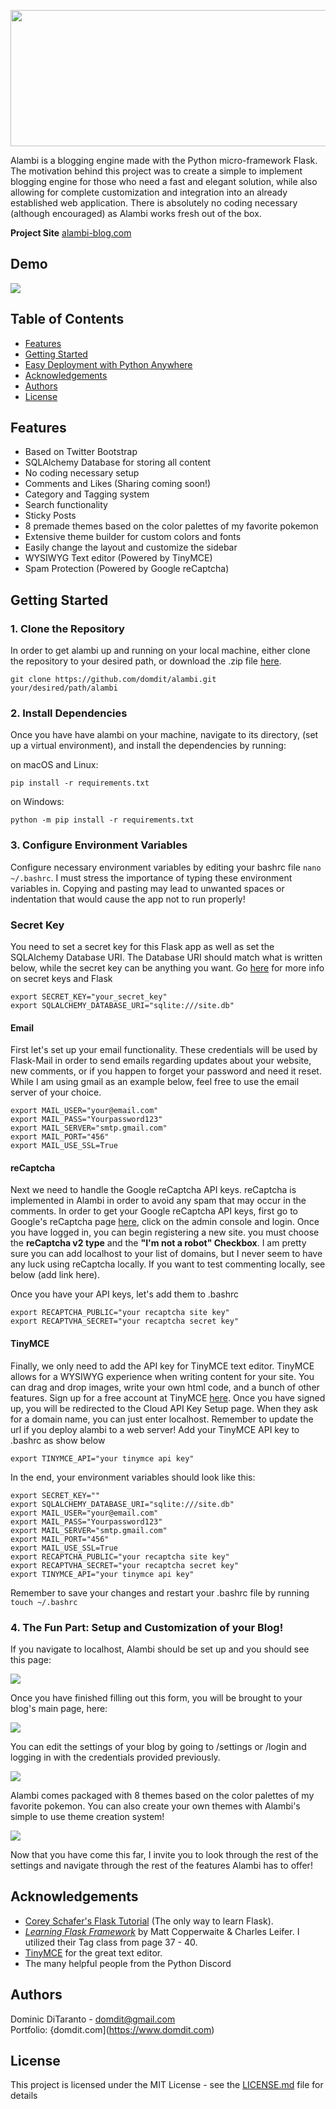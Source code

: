 <p align="center">
  <img src="https://github.com/domdit/myalambi/blob/master/static/logo.png?raw=true" align="center" height="218" width="548">
</p>

Alambi is a blogging engine made with the Python micro-framework Flask. The motivation behind this project was to create a simple to implement blogging engine for those who need a fast and elegant solution, while also allowing for complete customization and integration into an already established web application. There is absolutely no coding necessary (although encouraged) as Alambi works fresh out of the box.

**Project Site** [alambi-blog.com](http://www.alambi-blog.com)

## Demo
![](assets/demo.gif)

## Table of Contents
* [Features](#features)
* [Getting Started](#getting-started)
* [Easy Deployment with Python Anywhere](#deploy)
* [Acknowledgements](#thanks)
* [Authors](#contact)
* [License](#license)

## <a name="features"></a> Features 
* Based on Twitter Bootstrap
* SQLAlchemy Database for storing all content
* No coding necessary setup
* Comments and Likes (Sharing coming soon!)
* Category and Tagging system
* Search functionality
* Sticky Posts
* 8 premade themes based on the color palettes of my favorite pokemon
* Extensive theme builder for custom colors and fonts
* Easily change the layout and customize the sidebar
* WYSIWYG Text editor (Powered by TinyMCE)
* Spam Protection (Powered by Google reCaptcha)

## <a name="getting-started"></a> Getting Started
### 1. Clone the Repository
In order to get alambi up and running on your local machine, either clone the repository to your desired path, or download the .zip file [here](https://www.my-alambi.com/download).

```
git clone https://github.com/domdit/alambi.git your/desired/path/alambi
```

### 2. Install Dependencies
Once you have have alambi on your machine, navigate to its directory, (set up a virtual environment), and install the dependencies by running:

on macOS and Linux:
```
pip install -r requirements.txt
```
on Windows:
```
python -m pip install -r requirements.txt
```

### 3. Configure Environment Variables
Configure necessary environment variables by editing your bashrc file `nano ~/.bashrc`. I must stress the importance of typing these environment variables in. Copying and pasting may lead to unwanted spaces or indentation that would cause the app not to run properly!

### Secret Key
You need to set a secret key for this Flask app as well as set the SQLAlchemy Database URI. The Database URI should match what is written below, while the secret key can be anything you want. Go [here](https://stackoverflow.com/questions/34902378/where-do-i-get-a-secret-key-for-flask/34903502) for more info on secret keys and Flask

```
export SECRET_KEY="your_secret_key"
export SQLALCHEMY_DATABASE_URI="sqlite:///site.db"
```

#### Email
First let's set up your email functionality. These credentials will be used by Flask-Mail in order to send emails regarding updates about your website, new comments, or if you happen to forget your password and need it reset. While I am using gmail as an example below, feel free to use the email server of your choice.

```
export MAIL_USER="your@email.com"
export MAIL_PASS="Yourpassword123"
export MAIL_SERVER="smtp.gmail.com" 
export MAIL_PORT="456"
export MAIL_USE_SSL=True
```

#### reCaptcha
Next we need to handle the Google reCaptcha API keys. reCaptcha is implemented in Alambi in order to avoid any spam that may occur in the comments. In order to get your Google reCaptcha API keys, first go to Google's reCaptcha page [here](https://www.google.com/recaptcha/intro/v3.html),  click on the admin console and login. Once you have logged in, you can begin registering a new site. you must choose the **reCaptcha v2 type** and the **"I'm not a robot" Checkbox**. I am pretty sure you can add localhost to your list of domains, but I never seem to have any luck using reCaptcha locally. If you want to test commenting locally, see below (add link here). 

Once you have your API keys, let's add them to .bashrc

```
export RECAPTCHA_PUBLIC="your recaptcha site key"
export RECAPTVHA_SECRET="your recaptcha secret key"
```

#### TinyMCE
Finally, we only need to add the API key for TinyMCE text editor. TinyMCE allows for a WYSIWYG experience when writing content for your site. You can drag and drop images, write your own html code, and a bunch of other features. Sign up for a free account at TinyMCE [here](https://www.tiny.cloud/signup/). Once you have signed up, you will be redirected to the Cloud API Key Setup page. When they ask for a domain name, you can just enter localhost. Remember to update the url if you deploy alambi to a web server! Add your TinyMCE API key to .bashrc as show below

```
export TINYMCE_API="your tinymce api key"
```

In the end, your environment variables should look like this:
```
export SECRET_KEY=""
export SQLALCHEMY_DATABASE_URI="sqlite:///site.db"
export MAIL_USER="your@email.com"
export MAIL_PASS="Yourpassword123"
export MAIL_SERVER="smtp.gmail.com" 
export MAIL_PORT="456"
export MAIL_USE_SSL=True
export RECAPTCHA_PUBLIC="your recaptcha site key"
export RECAPTVHA_SECRET="your recaptcha secret key"
export TINYMCE_API="your tinymce api key"
```

Remember to save your changes and restart your .bashrc file by running `touch ~/.bashrc`

### 4. The Fun Part: Setup and Customization of your Blog!

If you navigate to localhost, Alambi should be set up and you should see this page:

![](assets/initialize.png)

Once you have finished filling out this form, you will be brought to your blog's main page, here:

![](assets/home.png)

You can edit the settings of your blog by going to /settings or /login and logging in with the credentials provided previously.

![](assets/settings1.png)

Alambi comes packaged with 8 themes based on the color palettes of my favorite pokemon. You can also create your own themes with Alambi's simple to use theme creation system!

![](assets/appearance.gif)

Now that you have come this far, I invite you to look through the rest of the settings and navigate through the rest of the features Alambi has to offer!


## <a name="thanks"></a> Acknowledgements
* [Corey Schafer's Flask Tutorial](https://www.youtube.com/watch?v=MwZwr5Tvyxo&list=PL-osiE80TeTs4UjLw5MM6OjgkjFeUxCYH) (The only way to learn Flask).
* [*Learning Flask Framework*](https://www.amazon.com/Learning-Flask-Framework-Matt-Copperwaite/dp/1783983361) by Matt Copperwaite & Charles Leifer. I utilized their Tag class from page 37 - 40.
* [TinyMCE](https://www.tiny.cloud/) for the great text editor.
* The many helpful people from the Python Discord


## <a name="contact"></a> Authors
Dominic DiTaranto - domdit@gmail.com <br>
Portfolio: {domdit.com](https://www.domdit.com)

## <a name="license"></a> License
This project is licensed under the MIT License - see the [LICENSE.md](https://github.com/domdit/myalambi/blob/master/LICENSE) file for details


